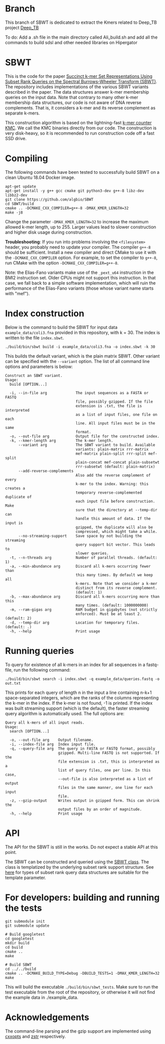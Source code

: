 # Branch
This branch of SBWT is dedicated to extract the Kmers related to Deep_TB project [Deep_TB](https://github.com/MSEali/Deep_TB)

To do: 
Add a .sh file in the main directory called Ali_build.sh and add all the commands to build sdsl and other needed libraries on Hipergator


# SBWT

This is the code for the paper [Succinct k-mer Set Representations Using Subset Rank Queries on the Spectral Burrows-Wheeler Transform (SBWT)](https://www.biorxiv.org/content/10.1101/2022.05.19.492613v1). The repository includes implementations of the various SBWT variants described in the paper. The data structures answer k-mer membership queries on the input data. Note that contrary to many other k-mer membership data structures, our code is not aware of DNA reverse complements. That is, it considers a k-mer and its reverse complement as separate k-mers.

This construction algorithm is based on the lightning-fast [k-mer counter KMC](https://github.com/refresh-bio/KMC). We call the KMC binaries directly from our code. The construction is very disk-heavy, so it is recommended to run construction code off a fast SSD drive.

# Compiling

The following commands have been tested to successfully build SBWT on a clean Ubuntu 18.04 Docker image.

```
apt-get update
apt-get install -y g++ gcc cmake git python3-dev g++-8 libz-dev libbz2-dev
git clone https://github.com/algbio/SBWT
cd SBWT/build
cmake .. -DCMAKE_CXX_COMPILER=g++-8 -DMAX_KMER_LENGTH=32
make -j8
```

Change the parameter `-DMAX_KMER_LENGTH=32` to increase the maximum allowed k-mer length, up to 255. Larger values lead to slower construction and higher disk usage during construction.

**Troubleshooting**: If you run into problems involving the `<filesystem>` header, you probably need to update your compiler. The compiler `g++-8` should be sufficient. Install a new compiler and direct CMake to use it with the `-DCMAKE_CXX_COMPILER` option. For example, to set the compiler to `g++-8`, run CMake with the option `-DCMAKE_CXX_COMPILER=g++-8`. 

Note: the Elias-Fano variants make use of the `_pext_u64` instruction in the BMI2 instruction set. Older CPUs might not support this instruction. In that case, we fall back to a simple software implementation, which will ruin the performance of the Elias-Fano variants (those whose variant name starts with "mef").

# Index construction

Below is the command to build the SBWT for input data `example_data/coli3.fna` provided in this repository, with k = 30. The index is written to the file `index.sbwt`.

```
./build/bin/sbwt build -i example_data/coli3.fna -o index.sbwt -k 30
```

This builds the default variant, which is the plain matrix SBWT. Other variant can be specified with the `--variant` option.
The list of all command line options and parameters is below:

```
Construct an SBWT variant.
Usage:
  build [OPTION...]

  -i, --in-file arg             The input sequences as a FASTA or FASTQ 
                                file, possibly gzipped. If the file 
                                extension is .txt, the file is interpreted 
                                as a list of input files, one file on each 
                                line. All input files must be in the same 
                                format.
  -o, --out-file arg            Output file for the constructed index.
  -k, --kmer-length arg         The k-mer length.
      --variant arg             The SBWT variant to build. Available 
                                variants: plain-matrix rrr-matrix 
                                mef-matrix plain-split rrr-split mef-split 
                                plain-concat mef-concat plain-subsetwt 
                                rrr-subsetwt (default: plain-matrix)
      --add-reverse-complements
                                Also add the reverse complement of every 
                                k-mer to the index. Warning: this creates a 
                                temporary reverse-complemented duplicate of 
                                each input file before construction. Make 
                                sure that the directory at --temp-dir can 
                                handle this amount of data. If the input is 
                                gzipped, the duplicate will also be 
                                compressed, which might take a while.
      --no-streaming-support    Save space by not building the streaming 
                                query support bit vector. This leads to 
                                slower queries.
  -t, --n-threads arg           Number of parallel threads. (default: 1)
  -a, --min-abundance arg       Discard all k-mers occurring fewer than 
                                this many times. By default we keep all 
                                k-mers. Note that we consider a k-mer 
                                distinct from its reverse complement. 
                                (default: 1)
  -b, --max-abundance arg       Discard all k-mers occurring more than this 
                                many times. (default: 1000000000)
  -m, --ram-gigas arg           RAM budget in gigabytes (not strictly 
                                enforced). Must be at least 2. (default: 2)
  -d, --temp-dir arg            Location for temporary files. (default: .)
  -h, --help                    Print usage
```

# Running queries

To query for existence of all k-mers in an index for all sequences in a fastq-file, run the following command:

```
./build/bin/sbwt search -i index.sbwt -q example_data/queries.fastq -o out.txt
```

This prints for each query of length n in the input a line containing n-k+1 space-separated integers, which are the ranks of the columns representing the k-mer in the index. If the k-mer is not found, -1 is printed. If the index was built streaming support (which is the default), the faster streaming query algorithm is automatically used. The full options are:

```
Query all k-mers of all input reads.
Usage:
  search [OPTION...]

  -o, --out-file arg    Output filename.
  -i, --index-file arg  Index input file.
  -q, --query-file arg  The query in FASTA or FASTQ format, possibly 
                        gzipped. Multi-line FASTQ is not supported. If the 
                        file extension is .txt, this is interpreted as a 
                        list of query files, one per line. In this case, 
                        --out-file is also interpreted as a list of output 
                        files in the same manner, one line for each input 
                        file.
  -z, --gzip-output     Writes output in gzipped form. This can shrink the 
                        output files by an order of magnitude.
  -h, --help            Print usage
```

# API

The API for the SBWT is still in the works. Do not expect a stable API at this point.

The SBWT can be constructed and queried using the [SBWT class](https://htmlpreview.github.io/?https://github.com/algbio/SBWT/blob/master/doc/html/classsbwt_1_1SBWT.html). The class is templatized by the underlying subset rank support structure. See [here](https://htmlpreview.github.io/?https://github.com/algbio/SBWT/blob/master/doc/html/variants_8hh_source.html) for types of subset rank query data structures are suitable for the template parameter.

# For developers: building and running the tests 

```
git submodule init
git submodule update

# Build googletest
cd googletest
mkdir build
cd build
cmake ..
make

# Build SBWT
cd ../../build
cmake .. -DCMAKE_BUILD_TYPE=Debug -DBUILD_TESTS=1 -DMAX_KMER_LENGTH=32
make
```

This will build the executable `./build/bin/sbwt_tests`. Make sure to run the test executable from the root of the repository, or otherwise it will not find the example data in ./example\_data.

# Acknowledgements

The command-line parsing and the gzip support are implemented using [cxxopts](https://github.com/jarro2783/cxxopts) and [zstr](https://github.com/mateidavid/zstr) respectively.
